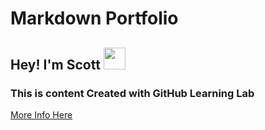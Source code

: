 # Markdown Portfolio

## Hey! I'm Scott <img src="https://raw.githubusercontent.com/MartinHeinz/MartinHeinz/master/wave.gif" width="35px">

### This is content Created with GitHub Learning Lab

[More Info Here]

[more info here]:
  https://lab.github.com/?installation_id=10874306&setup_action=install
